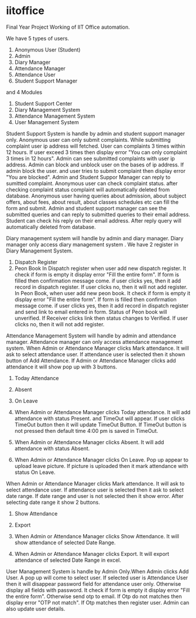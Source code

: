 # iitoffice
Final Year Project
Working of IIT Office automation.

We have 5 types of users.
1. Anonymous User (Student)
2. Admin
3. Diary Manager
4. Attendance Manager
5. Attendance User
6. Student Support Manager


and 4 Modules
1. Student Support Center
2. Diary Management System
3. Attendance Management System 
4. User Management System




Student Support System is handle by admin and student support manager only. Anonymous user can only submit complaints. While submitting complaint user ip address will fetched. User can complaints 3 times within 12 hours. If user exceed 3 times then display error "You can only complaint 3 times in 12 hours". Admin can see submitted complaints with user ip address. Admin can block and unblock user on the bases of ip address. If admin block the user. and user tries to submit complaint then display error "You are blocked". Admin and Student Suppor Manager can reply to sumitted complaint. Anonymous user can check complaint status. after checking complaint status complaint will automatically deleted from database. Anonymous user having queries about admission, about subject offers, about fees, about result, about classes schedules etc can fill the form and submit. Admin and student support manager can see the submitted queries and can reply to submitted queries to their email address. Student can check his reply on their email address. After reply query will automatically deleted from database.


Diary management system will handle by admin and diary manager. Diary manager only access diary management system . We have 2 register in Diary Management System. 
1. Dispatch Register
2. Peon Book
In Dispatch register when user add new dispatch register. It check if form is empty it display error "Fill the entire form". If form is filled then confirmation message come. if user clicks yes, 
then it add record in dispatch register. If user clicks no, then it will not add register.
In Peon Book, when user add new peon book. It check if form is empty it display error "Fill the entire form". If form is filled then confirmation message come. if user clicks yes, 
then it add record in dispatch register and send link to email entered in form. Status of Peon book will unverified. If Receiver clicks link then status changes to Verified. 
If user clicks no, then it will not add register.

Attendance Management System will handle by admin and attendance manager. Attendance manager can only access attendance management system.
When Admin or Attendance Manager clicks Mark attendance. It will ask to select attendance user. If attendance user is selected then it shown button of Add Attendance. If Admin or Attendance Manager clicks add attendance it will show
pop up with 3 buttons.
1. Today Attendance
2. Absent
3. On Leave

1. When Admin or Attendance Manager clicks Today attendance. It will add attendance with status Present. and TimeOut will appear. If user clicks TimeOut button then it will update TimeOut Button. 
If TimeOut button is not pressed then default time 4:00 pm is saved in TimeOut.
2. When Admin or Attendance Manager clicks Absent. It will add attendance with status Absent.
3. When Admin or Attendance Manager clicks On Leave. Pop up appear to upload leave picture. If picture is uploaded then it mark attendance with status On Leave.

When Admin or Attendance Manager clicks Mark attendance. It will ask to select attendance user. If attendance user is selected then it ask to select date range. If date range and user is not selected then it show error. 
After selecting date range it show 2 buttons.
1. Show Attendance
2. Export 

1. When Admin or Attendance Manager clicks Show Attendance. It will show attendance of selected Date Range.
2. When Admin or Attendance Manager clicks Export. It will export attendance of selected Date Range in excel.

User Management System is handle by Admin Only.When Admin clicks Add User. A pop up will come to select user. If selected user is Attendance User then it will disappear password field for attendance user only. Otherwise display all fields with password. It check if form is empty it display error "Fill the entire form". Otherwise send otp to email. If Otp do not matches then display error "OTP not match". If Otp matches then register user. Admin can also update user details.
